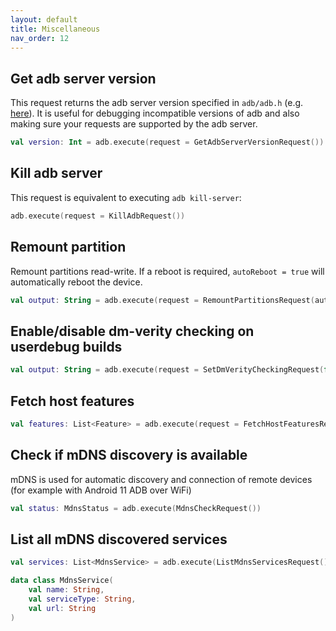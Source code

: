 ```yaml
---
layout: default
title: Miscellaneous
nav_order: 12
---
```


## Get adb server version

This request returns the adb server version specified in `adb/adb.h`
(e.g. [here](https://android.googlesource.com/platform/system/core/+/dd7bc3319deb2b77c5d07a51b7d6cd7e11b5beb0/adb/adb.h#36)). It is useful
for debugging incompatible versions of adb and also making sure your requests are supported by the adb server.

```kotlin
val version: Int = adb.execute(request = GetAdbServerVersionRequest())
```

## Kill adb server

This request is equivalent to executing `adb kill-server`:

```kotlin
adb.execute(request = KillAdbRequest())
```

## Remount partition

Remount partitions read-write. If a reboot is required, `autoReboot = true` will automatically reboot the device.

```kotlin
val output: String = adb.execute(request = RemountPartitionsRequest(autoReboot = false), "emulator-5554")
```

## Enable/disable dm-verity checking on userdebug builds

```kotlin
val output: String = adb.execute(request = SetDmVerityCheckingRequest(false), "emulator-5554")
```

## Fetch host features

```kotlin
val features: List<Feature> = adb.execute(request = FetchHostFeaturesRequest())
```

## Check if mDNS discovery is available
mDNS is used for automatic discovery and connection of remote devices (for example with Android 11 ADB over WiFi)

```kotlin
val status: MdnsStatus = adb.execute(MdnsCheckRequest())
```

## List all mDNS discovered services

```kotlin
val services: List<MdnsService> = adb.execute(ListMdnsServicesRequest())
```

```kotlin
data class MdnsService(
    val name: String,
    val serviceType: String,
    val url: String
)
```
